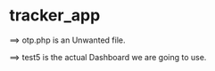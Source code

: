 # tracker_app
==> otp.php is an Unwanted file.

==> test5 is the actual Dashboard we are going to use.
